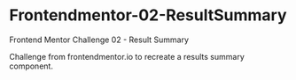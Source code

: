 # Frontendmentor-02-ResultSummary
Frontend Mentor Challenge 02 - Result Summary

Challenge from frontendmentor.io to recreate a results summary component.

